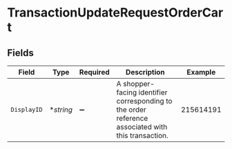 # TransactionUpdateRequestOrderCart


## Fields

| Field                                                                                              | Type                                                                                               | Required                                                                                           | Description                                                                                        | Example                                                                                            |
| -------------------------------------------------------------------------------------------------- | -------------------------------------------------------------------------------------------------- | -------------------------------------------------------------------------------------------------- | -------------------------------------------------------------------------------------------------- | -------------------------------------------------------------------------------------------------- |
| `DisplayID`                                                                                        | **string*                                                                                          | :heavy_minus_sign:                                                                                 | A shopper-facing identifier corresponding to the order reference associated with this transaction. | 215614191                                                                                          |
